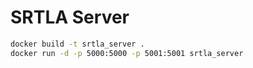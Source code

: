 # SRTLA Server

```bash
docker build -t srtla_server .
docker run -d -p 5000:5000 -p 5001:5001 srtla_server
```
